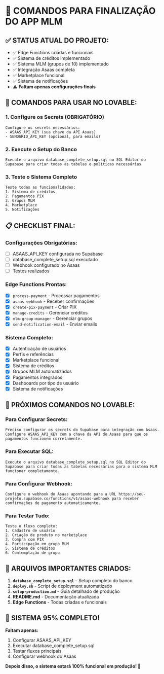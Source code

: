 # 🎯 COMANDOS PARA FINALIZAÇÃO DO APP MLM

## ✅ **STATUS ATUAL DO PROJETO:**
- ✅ Edge Functions criadas e funcionais
- ✅ Sistema de créditos implementado  
- ✅ Sistema MLM (grupos de 10) implementado
- ✅ Integração Asaas completa
- ✅ Marketplace funcional
- ✅ Sistema de notificações
- ⚠️ **Faltam apenas configurações finais**

## 🚀 **COMANDOS PARA USAR NO LOVABLE:**

### **1. Configure os Secrets (OBRIGATÓRIO)**
```
Configure os secrets necessários:
- ASAAS_API_KEY (sua chave da API Asaas)
- SENDGRID_API_KEY (opcional, para emails)
```

### **2. Execute o Setup do Banco**
```
Execute o arquivo database_complete_setup.sql no SQL Editor do Supabase para criar todas as tabelas e políticas necessárias
```

### **3. Teste o Sistema Completo**
```
Teste todas as funcionalidades:
1. Sistema de créditos
2. Pagamentos PIX
3. Grupos MLM
4. Marketplace
5. Notificações
```

## 📋 **CHECKLIST FINAL:**

### **Configurações Obrigatórias:**
- [ ] ASAAS_API_KEY configurada no Supabase
- [ ] database_complete_setup.sql executado
- [ ] Webhook configurado no Asaas
- [ ] Testes realizados

### **Edge Functions Prontas:**
- [x] `process-payment` - Processar pagamentos
- [x] `asaas-webhook` - Receber confirmações
- [x] `create-pix-payment` - Criar PIX
- [x] `manage-credits` - Gerenciar créditos
- [x] `mlm-group-manager` - Gerenciar grupos
- [x] `send-notification-email` - Enviar emails

### **Sistema Completo:**
- [x] Autenticação de usuários
- [x] Perfis e referências
- [x] Marketplace funcional  
- [x] Sistema de créditos
- [x] Grupos MLM automatizados
- [x] Pagamentos integrados
- [x] Dashboards por tipo de usuário
- [x] Sistema de notificações

## 🎯 **PRÓXIMOS COMANDOS NO LOVABLE:**

### **Para Configurar Secrets:**
```
Preciso configurar os secrets do Supabase para integração com Asaas. Configure ASAAS_API_KEY com a chave da API do Asaas para que os pagamentos funcionem corretamente.
```

### **Para Executar SQL:**
```
Execute o arquivo database_complete_setup.sql no SQL Editor do Supabase para criar todas as tabelas necessárias para o sistema MLM funcionar completamente.
```

### **Para Configurar Webhook:**
```
Configure o webhook do Asaas apontando para a URL https://seu-projeto.supabase.co/functions/v1/asaas-webhook para receber confirmações de pagamento automaticamente.
```

### **Para Testar Tudo:**
```
Teste o fluxo completo: 
1. Cadastro de usuário
2. Criação de produto no marketplace
3. Compra com PIX 
4. Participação em grupo MLM
5. Sistema de créditos
6. Contemplação de grupo
```

## 🚨 **ARQUIVOS IMPORTANTES CRIADOS:**

1. **`database_complete_setup.sql`** - Setup completo do banco
2. **`deploy.sh`** - Script de deployment automatizado  
3. **`setup-production.md`** - Guia detalhado de produção
4. **README.md** - Documentação atualizada
5. **Edge Functions** - Todas criadas e funcionais

## 🎉 **SISTEMA 95% COMPLETO!**

**Faltam apenas:**
1. Configurar ASAAS_API_KEY
2. Executar database_complete_setup.sql  
3. Testar fluxos principais
4. Configurar webhook do Asaas

**Depois disso, o sistema estará 100% funcional em produção! 🚀**